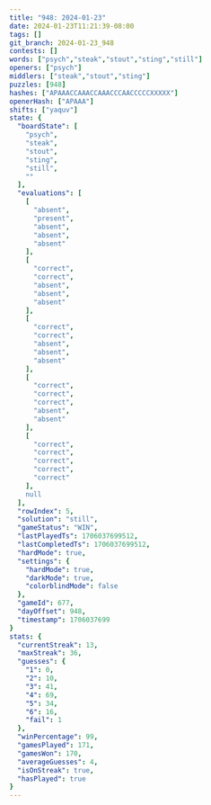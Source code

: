 ```yaml
---
title: "948: 2024-01-23"
date: 2024-01-23T11:21:39-08:00
tags: []
git_branch: 2024-01-23_948
contests: []
words: ["psych","steak","stout","sting","still"]
openers: ["psych"]
middlers: ["steak","stout","sting"]
puzzles: [948]
hashes: ["APAAACCAAACCAAACCCAACCCCCXXXXX"]
openerHash: ["APAAA"]
shifts: ["yaquv"]
state: {
  "boardState": [
    "psych",
    "steak",
    "stout",
    "sting",
    "still",
    ""
  ],
  "evaluations": [
    [
      "absent",
      "present",
      "absent",
      "absent",
      "absent"
    ],
    [
      "correct",
      "correct",
      "absent",
      "absent",
      "absent"
    ],
    [
      "correct",
      "correct",
      "absent",
      "absent",
      "absent"
    ],
    [
      "correct",
      "correct",
      "correct",
      "absent",
      "absent"
    ],
    [
      "correct",
      "correct",
      "correct",
      "correct",
      "correct"
    ],
    null
  ],
  "rowIndex": 5,
  "solution": "still",
  "gameStatus": "WIN",
  "lastPlayedTs": 1706037699512,
  "lastCompletedTs": 1706037699512,
  "hardMode": true,
  "settings": {
    "hardMode": true,
    "darkMode": true,
    "colorblindMode": false
  },
  "gameId": 677,
  "dayOffset": 948,
  "timestamp": 1706037699
}
stats: {
  "currentStreak": 13,
  "maxStreak": 36,
  "guesses": {
    "1": 0,
    "2": 10,
    "3": 41,
    "4": 69,
    "5": 34,
    "6": 16,
    "fail": 1
  },
  "winPercentage": 99,
  "gamesPlayed": 171,
  "gamesWon": 170,
  "averageGuesses": 4,
  "isOnStreak": true,
  "hasPlayed": true
}
---
```

<!-- more -->
